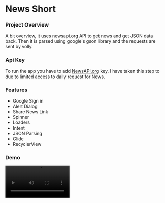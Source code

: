 # News Short
 <h3> Project Overview</h3>
<p>A bit overview, it uses newsapi.org API to get news and get JSON data back. Then it is parsed using google's gson library and the requests are sent by volly.</p>
<h3>Api Key</h3>
<p>To run the app you have to add <a href="https://newsapi.org/register" rel="nofollow">NewsAPI.org</a> key. I have taken this step to due to limited access to daily request for News.</p>
<h3>Features</h3><ul>
 <li>Google Sign in</li>
 <li>Alert Dialog</li>
 <li>Share News Link</li>
 <li>Spinner</li>  
<li>Loaders</li>
<li>Intent</li>
<li>JSON Parsing</li>
<li>Glide</li>
<li>RecyclerView</li>
</ul>
<h3>Demo</h3>
<video src="https://user-images.githubusercontent.com/83392576/126014546-978ea3b5-b077-4daa-b0de-caf450b1771a.mp4" width="40%" style="max-width:100%;"/>
<video width="320" height="240" controls>
  <source src="https://user-images.githubusercontent.com/83392576/126014546-978ea3b5-b077-4daa-b0de-caf450b1771a.mp4" type="video/mp4">
</video>
 <h4>Libraries</h4>
 <ul><li>Google gson For parsing JSON data</li>
  <li>Glide Loading and caching images</li>
  <li>Volly for network request</li></ul>

